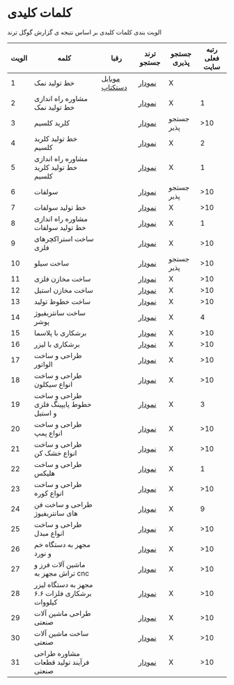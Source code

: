 # کلمات کلیدی

الویت بندی کلمات کلیدی بر اساس نتیجه ی گزارش گوگل ترند

|الویت| کلمه|رقبا|ترند جستجو| جستجو پذیری| رتبه فعلی سایت
|---|---|---|---|---|---|
|1|خط تولید نمک|[موبایل](./competitors/mobile.md#خط-تولید-نمک) [دستکتاپ](./competitors/desktop.md#خط-تولید-نمک)|[نمودار](https://trends.google.com/trends/explore?date=now%201-d&q=%D8%AE%D8%B7%20%D8%AA%D9%88%D9%84%DB%8C%D8%AF%20%D9%86%D9%85%DA%A9&hl=en)|X|
|2|مشاوره راه اندازی خط تولید نمک||[نمودار](https://trends.google.com/trends/explore?date=now%201-d&q=%D9%85%D8%B4%D8%A7%D9%88%D8%B1%D9%87%20%D8%B1%D8%A7%D9%87%20%D8%A7%D9%86%D8%AF%D8%A7%D8%B2%DB%8C%20%D8%AE%D8%B7%20%D8%AA%D9%88%D9%84%DB%8C%D8%AF%20%D9%86%D9%85%DA%A9&hl=en)|X|1|
|3|کلرید کلسیم||[نمودار](https://trends.google.com/trends/explore?date=now%201-d&q=%DA%A9%D9%84%D8%B1%DB%8C%D8%AF%20%DA%A9%D9%84%D8%B3%DB%8C%D9%85&hl=en)|جستجو پذیر|>10|
|4|خط تولید کلرید کلسیم||[نمودار](https://trends.google.com/trends/explore?date=now%201-d&q=%D8%AE%D8%B7%20%D8%AA%D9%88%D9%84%DB%8C%D8%AF%20%DA%A9%D9%84%D8%B1%DB%8C%D8%AF%20%DA%A9%D9%84%D8%B3%DB%8C%D9%85&hl=en)|X|2|
|5|مشاوره راه اندازی خط تولید کلرید کلسیم||[نمودار](https://trends.google.com/trends/explore?date=now%201-d&q=%D9%85%D8%B4%D8%A7%D9%88%D8%B1%D9%87%20%D8%B1%D8%A7%D9%87%20%D8%A7%D9%86%D8%AF%D8%A7%D8%B2%DB%8C%20%D8%AE%D8%B7%20%D8%AA%D9%88%D9%84%DB%8C%D8%AF%20%DA%A9%D9%84%D8%B1%DB%8C%D8%AF%20%DA%A9%D9%84%D8%B3%DB%8C%D9%85&hl=en)|X|1|
|6|سولفات||[نمودار](https://trends.google.com/trends/explore?date=now%201-d&q=%D8%B3%D9%88%D9%84%D9%81%D8%A7%D8%AA&hl=en)|جستجو پذیر|>10|
|7|خط تولید سولفات||[نمودار](https://trends.google.com/trends/explore?date=now%201-d&q=%D8%AE%D8%B7%20%D8%AA%D9%88%D9%84%DB%8C%D8%AF%20%D8%B3%D9%88%D9%84%D9%81%D8%A7%D8%AA&hl=en)|X|>10|
|8|مشاوره راه اندازی خط تولید سولفات||[نمودار](https://trends.google.com/trends/explore?date=now%201-d&q=%D9%85%D8%B4%D8%A7%D9%88%D8%B1%D9%87%20%D8%B1%D8%A7%D9%87%20%D8%A7%D9%86%D8%AF%D8%A7%D8%B2%DB%8C%20%D8%AE%D8%B7%20%D8%AA%D9%88%D9%84%DB%8C%D8%AF%20%D8%B3%D9%88%D9%84%D9%81%D8%A7%D8%AA&hl=en)|X|1|
|9|ساخت استراکچرهای فلزی||[نمودار](https://trends.google.com/trends/explore?date=now%201-d&q=%D8%B3%D8%A7%D8%AE%D8%AA%20%D8%A7%D8%B3%D8%AA%D8%B1%D8%A7%DA%A9%DA%86%D8%B1%D9%87%D8%A7%DB%8C%20%D9%81%D9%84%D8%B2%DB%8C&hl=en)|X|>10|
|10|ساخت سیلو||[نمودار](https://trends.google.com/trends/explore?date=now%201-d&q=%D8%B3%D8%A7%D8%AE%D8%AA%20%D8%B3%DB%8C%D9%84%D9%88&hl=en)|جستجو پذیر|>10|
|11|ساخت مخازن فلزی||[نمودار](https://trends.google.com/trends/explore?date=now%201-d&q=%D8%B3%D8%A7%D8%AE%D8%AA%20%D9%85%D8%AE%D8%A7%D8%B2%D9%86%20%D9%81%D9%84%D8%B2%DB%8C&hl=en)|X|>10|
|12|ساخت مخازن استیل||[نمودار](https://trends.google.com/trends/explore?date=now%201-d&q=%D8%B3%D8%A7%D8%AE%D8%AA%20%D9%85%D8%AE%D8%A7%D8%B2%D9%86%20%D8%A7%D8%B3%D8%AA%DB%8C%D9%84&hl=en)|X|>10|
|13|ساخت خطوط تولید||[نمودار](https://trends.google.com/trends/explore?date=now%201-d&q=%D8%B3%D8%A7%D8%AE%D8%AA%20%D8%AE%D8%B7%D9%88%D8%B7%20%D8%AA%D9%88%D9%84%DB%8C%D8%AF&hl=en)|X|>10|
|14|ساخت سانتریفیوژ پوشر||[نمودار](https://trends.google.com/trends/explore?date=now%201-d&q=%D8%B3%D8%A7%D8%AE%D8%AA%20%D8%B3%D8%A7%D9%86%D8%AA%D8%B1%DB%8C%D9%81%DB%8C%D9%88%DA%98%20%D9%BE%D9%88%D8%B4%D8%B1&hl=en)|X|4|
|15|برشکاری با پلاسما||[نمودار](https://trends.google.com/trends/explore?date=now%201-d&q=%D8%A8%D8%B1%D8%B4%DA%A9%D8%A7%D8%B1%DB%8C%20%D8%A8%D8%A7%20%D9%BE%D9%84%D8%A7%D8%B3%D9%85%D8%A7&hl=en)|X|>10|
|16|برشکاری با لیزر||[نمودار](https://trends.google.com/trends/explore?date=now%201-d&q=%D8%A8%D8%B1%D8%B4%DA%A9%D8%A7%D8%B1%DB%8C%20%D8%A8%D8%A7%20%D9%84%DB%8C%D8%B2%D8%B1&hl=en)|X|>10|
|17|طراحی و ساخت الواتور||[نمودار](https://trends.google.com/trends/explore?date=now%201-d&q=%D8%B7%D8%B1%D8%A7%D8%AD%DB%8C%20%D9%88%20%D8%B3%D8%A7%D8%AE%D8%AA%20%D8%A7%D9%84%D9%88%D8%A7%D8%AA%D9%88%D8%B1&hl=en)|X|>10|
|18|طراحی و ساخت انواع سیکلون||[نمودار](https://trends.google.com/trends/explore?date=now%201-d&q=%D8%B7%D8%B1%D8%A7%D8%AD%DB%8C%20%D9%88%20%D8%B3%D8%A7%D8%AE%D8%AA%20%D8%A7%D9%86%D9%88%D8%A7%D8%B9%20%D8%B3%DB%8C%DA%A9%D9%84%D9%88%D9%86&hl=en)|X|>10|
|19|طراحی و ساخت خطوط پایپینگ فلزی و استیل||[نمودار](https://trends.google.com/trends/explore?date=now%201-d&q=%D8%B7%D8%B1%D8%A7%D8%AD%DB%8C%20%D9%88%20%D8%B3%D8%A7%D8%AE%D8%AA%20%D8%AE%D8%B7%D9%88%D8%B7%20%D9%BE%D8%A7%DB%8C%D9%BE%DB%8C%D9%86%DA%AF%20%D9%81%D9%84%D8%B2%DB%8C%20%D9%88%20%D8%A7%D8%B3%D8%AA%DB%8C%D9%84&hl=en)|X|3|
|20|طراحی و ساخت انواع پمپ||[نمودار](https://trends.google.com/trends/explore?date=now%201-d&q=%D8%B7%D8%B1%D8%A7%D8%AD%DB%8C%20%D9%88%20%D8%B3%D8%A7%D8%AE%D8%AA%20%D8%A7%D9%86%D9%88%D8%A7%D8%B9%20%D9%BE%D9%85%D9%BE&hl=en)|X|>10|
|21|طراحی و ساخت انواع خشک کن||[نمودار](https://trends.google.com/trends/explore?date=now%201-d&q=%D8%B7%D8%B1%D8%A7%D8%AD%DB%8C%20%D9%88%20%D8%B3%D8%A7%D8%AE%D8%AA%20%D8%A7%D9%86%D9%88%D8%A7%D8%B9%20%D8%AE%D8%B4%DA%A9%20%DA%A9%D9%86&hl=en)|X|>10|
|22|طراحی و ساخت هلیکس||[نمودار](https://trends.google.com/trends/explore?date=now%201-d&q=%D8%B7%D8%B1%D8%A7%D8%AD%DB%8C%20%D9%88%20%D8%B3%D8%A7%D8%AE%D8%AA%20%D9%87%D9%84%DB%8C%DA%A9%D8%B3&hl=en)|X|1|
|23|طراحی و ساخت انواع کوره||[نمودار](https://trends.google.com/trends/explore?date=now%201-d&q=%D8%B7%D8%B1%D8%A7%D8%AD%DB%8C%20%D9%88%20%D8%B3%D8%A7%D8%AE%D8%AA%20%D8%A7%D9%86%D9%88%D8%A7%D8%B9%20%DA%A9%D9%88%D8%B1%D9%87&hl=en)|X|>10|
|24|طراحی و ساخت فن های سانتریفیوژ||[نمودار](https://trends.google.com/trends/explore?date=now%201-d&q=%D8%B7%D8%B1%D8%A7%D8%AD%DB%8C%20%D9%88%20%D8%B3%D8%A7%D8%AE%D8%AA%20%D9%81%D9%86%20%D9%87%D8%A7%DB%8C%20%D8%B3%D8%A7%D9%86%D8%AA%D8%B1%DB%8C%D9%81%DB%8C%D9%88%DA%98&hl=en)|X|9|
|25|طراحی و ساخت انواع مبدل||[نمودار](https://trends.google.com/trends/explore?date=now%201-d&q=%D8%B7%D8%B1%D8%A7%D8%AD%DB%8C%20%D9%88%20%D8%B3%D8%A7%D8%AE%D8%AA%20%D8%A7%D9%86%D9%88%D8%A7%D8%B9%20%D9%85%D8%A8%D8%AF%D9%84&hl=en)|X|>10|
|26|مجهز به دستگاه خم و نورد||[نمودار](https://trends.google.com/trends/explore?date=now%201-d&q=%D9%85%D8%AC%D9%87%D8%B2%20%D8%A8%D9%87%20%D8%AF%D8%B3%D8%AA%DA%AF%D8%A7%D9%87%20%D8%AE%D9%85%20%D9%88%20%D9%86%D9%88%D8%B1%D8%AF&hl=en)|X|>10|
|27|ماشین آلات فرز و تراش مجهز به cnc||[نمودار](https://trends.google.com/trends/explore?date=now%201-d&q=%D9%85%D8%A7%D8%B4%DB%8C%D9%86%20%D8%A2%D9%84%D8%A7%D8%AA%20%D9%81%D8%B1%D8%B2%20%D9%88%20%D8%AA%D8%B1%D8%A7%D8%B4%20%D9%85%D8%AC%D9%87%D8%B2%20%D8%A8%D9%87%20cnc&hl=en)|X|>10|
|28|مجهز به دستگاه لیزر برشکاری فلزات ۶.۶ کیلووات||[نمودار](https://trends.google.com/trends/explore?date=now%201-d&q=%D9%85%D8%AC%D9%87%D8%B2%20%D8%A8%D9%87%20%D8%AF%D8%B3%D8%AA%DA%AF%D8%A7%D9%87%20%D9%84%DB%8C%D8%B2%D8%B1%20%D8%A8%D8%B1%D8%B4%DA%A9%D8%A7%D8%B1%DB%8C%20%D9%81%D9%84%D8%B2%D8%A7%D8%AA%20%DB%B6.%DB%B6%20%DA%A9%DB%8C%D9%84%D9%88%D9%88%D8%A7%D8%AA&hl=en)|X|>10|
|29|طراحی ماشین آلات صنعتی||[نمودار](https://trends.google.com/trends/explore?date=now%201-d&q=%D8%B7%D8%B1%D8%A7%D8%AD%DB%8C%20%D9%85%D8%A7%D8%B4%DB%8C%D9%86%20%D8%A2%D9%84%D8%A7%D8%AA%20%D8%B5%D9%86%D8%B9%D8%AA%DB%8C&hl=en)|X|>10|
|30|ساخت ماشین آلات صنعتی||[نمودار](https://trends.google.com/trends/explore?q=%D8%B3%D8%A7%D8%AE%D8%AA%20%D9%85%D8%A7%D8%B4%DB%8C%D9%86%20%D8%A2%D9%84%D8%A7%D8%AA%20%D8%B5%D9%86%D8%B9%D8%AA%DB%8C&hl=en)|X|>10|
|31|مشاوره طراحی فرآیند تولید قطعات صنعتی||[نمودار](https://trends.google.com/trends/explore?q=%D9%85%D8%B4%D8%A7%D9%88%D8%B1%D9%87%20%D8%B7%D8%B1%D8%A7%D8%AD%DB%8C%20%D9%81%D8%B1%D8%A2%DB%8C%D9%86%D8%AF%20%D8%AA%D9%88%D9%84%DB%8C%D8%AF%20%D9%82%D8%B7%D8%B9%D8%A7%D8%AA%20%D8%B5%D9%86%D8%B9%D8%AA%DB%8C&hl=en)|X|>10|

